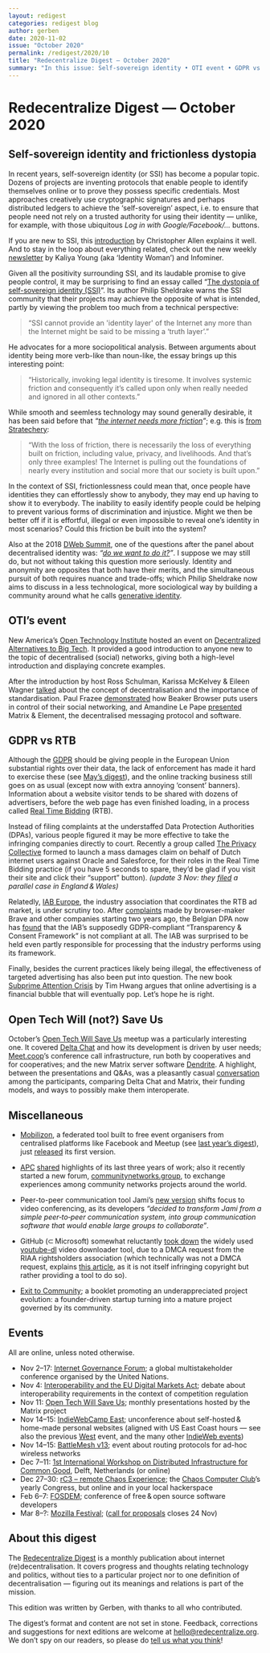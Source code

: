 ```yaml
---
layout: redigest
categories: redigest blog
author: gerben
date: 2020-11-02
issue: "October 2020"
permalink: /redigest/2020/10
title: "Redecentralize Digest — October 2020"
summary: "In this issue: Self-sovereign identity • OTI event • GDPR vs RTB • etc."
---
```


Redecentralize Digest — October 2020
====================================


## Self-sovereign identity and frictionless dystopia

In recent years, self-sovereign identity (or SSI) has become a popular topic. Dozens of projects are inventing protocols that enable people to identify themselves online or to prove they possess specific credentials. Most approaches creatively use cryptographic signatures and perhaps distributed ledgers to achieve the ‘self-sovereign’ aspect, i.e. to ensure that people need not rely on a trusted authority for using their identity — unlike, for example, with those ubiquitous *Log in with Google/Facebook/…* buttons.

If you are new to SSI, this [introduction][] by Christopher Allen explains it well. And to stay in the loop about everything related, check out the new weekly [newsletter][] by Kaliya Young (aka ‘Identity Woman’) and Infominer.

Given all the positivity surrounding SSI, and its laudable promise to give people control, it may be surprising to find an essay called “[The dystopia of self-sovereign identity (SSI)][]”. Its author Philip Sheldrake warns the SSI community that their projects may achieve the opposite of what is intended, partly by viewing the problem too much from a technical perspective:

> “SSI cannot provide an 'identity layer' of the Internet any more than the Internet might be said to be missing a ‘truth layer’.”

He advocates for a more sociopolitical analysis. Between arguments about identity being more verb-like than noun-like, the essay brings up this interesting point:

> “Historically, invoking legal identity is tiresome. It involves systemic friction and consequently it’s called upon only when really needed and ignored in all other contexts.”

While smooth and seemless technology may sound generally desirable, it has been said before that *“[the internet needs more friction][]”*; e.g. this is [from Stratechery][]:

> “With the loss of friction, there is necessarily the loss of everything built on friction, including value, privacy, and livelihoods. And that’s only three examples! The Internet is pulling out the foundations of nearly every institution and social more that our society is built upon.”

In the context of SSI, frictionlessness could mean that, once people have identities they can effortlessly show to anybody, they may end up having to show it to everybody. The inability to easily identify people could be helping to prevent various forms of discrimination and injustice. Might we then be better off if it is effortful, illegal or even impossible to reveal one’s identity in most scenarios? Could this friction be built into the system?

Also at the 2018 [DWeb Summit][], one of the questions after the panel about decentralised identity was: *“[do we want to do it?][]”*. I suppose we may still do, but not without taking this question more seriously. Identity and anonymity are opposites that both have their merits, and the simultaneous pursuit of both requires nuance and trade-offs; which Philip Sheldrake now aims to discuss in a less technological, more sociological way by building a community around what he calls [generative identity][].


[introduction]: https://www.lifewithalacrity.com/2016/04/the-path-to-self-soverereign-identity.html "The Path to Self-Sovereign Identity · Christopher Allen / Life With Alacrity · 25 Apr 2016"
[newsletter]: https://identosphere.substack.com/ "Identosphere Identity Highlights, a weekly newsletter by Identity Woman and Infominer"
[The dystopia of self-sovereign identity (SSI)]: https://generative-identity.org/the-dystopia-of-self-sovereign-identity-ssi/ "The dystopia of self-sovereign identity (SSI) · Philip Sheldrake / generative identity · 19 Oct 2020"
[the internet needs more friction]: https://www.vice.com/en/article/3k9q33/the-internet-needs-more-friction "The Internet Needs More Friction · Justin Kosslyn / Vice · 16 Nov 2018"
[from Stratechery]: https://stratechery.com/2013/friction/ "Friction · Ben Thompson / Stratechery · 8 July 2013"
[DWeb Summit]: https://decentralizedweb.net/
[do we want to do it?]: https://archive.org/download/dweb-8_1_18_Hash_Lounge_Decentralized_Identity_Kaliya/8_1_18_Hash_Lounge_Decentralized_Identity_Kaliya.mp4#t=2990 "Decentralized Identity panel at the 2018 DWeb Summit; 49:50 into the recording"
[generative identity]: https://generative-identity.org/


## OTI’s event

New America’s [Open Technology Institute][] hosted an event on [Decentralized Alternatives to Big Tech][]. It provided a good introduction to anyone new to the topic of decentralised (social) networks, giving both a high-level introduction and displaying concrete examples.

After the introduction by host Ross Schulman, Karissa McKelvey & Eileen Wagner [talked][] about the concept of decentralisation and the importance of standardisation. Paul Frazee [demonstrated][] how Beaker Browser puts users in control of their social networking, and Amandine Le Pape [presented][] Matrix & Element, the decentralised messaging protocol and software.

[Open Technology Institute]: https://www.newamerica.org/oti/
[Decentralized Alternatives to Big Tech]: https://www.newamerica.org/oti/events/decentralized-alternatives-big-tech/
[talked]: https://www.youtube.com/embed/xbGcYCPxq74?rel=0&iv_load_policy=3&modestbranding=1&autoplay=1&start=419 "6:59 into the recording"
[demonstrated]: https://www.youtube.com/embed/xbGcYCPxq74?rel=0&iv_load_policy=3&modestbranding=1&autoplay=1&start=1542 "25:42 into the recording"
[presented]: https://www.youtube.com/embed/xbGcYCPxq74?rel=0&iv_load_policy=3&modestbranding=1&autoplay=1&start=2804 "46:44 into the recording"


## GDPR vs RTB

Although the [GDPR][] should be giving people in the European Union substantial rights over their data, the lack of enforcement has made it hard to exercise these (see [May’s digest][]), and the online tracking business still goes on as usual (except now with extra annoying ‘consent’ banners). Information about a website visitor tends to be shared with dozens of advertisers, before the web page has even finished loading, in a process called [Real Time Bidding][] (RTB).

Instead of filing complaints at the understaffed Data Protection Authorities (DPAs), various people figured it may be more effective to take the infringing companies directly to court. Recently a group called [The Privacy Collective][] formed to launch a mass damages claim on behalf of Dutch internet users against Oracle and Salesforce, for their roles in the Real Time Bidding practice (if you have 5 seconds to spare, they’d be glad if you visit their site and click their “support” button). *(update 3 Nov: they [filed][] a parallel case in England & Wales)*

Relatedly, [IAB Europe][], the industry association that coordinates the RTB ad market, is under scrutiny too. After [complaints][] made by browser-maker Brave and other companies starting two years ago, the Belgian DPA now has [found][] that the IAB’s supposedly GDPR-compliant “Transparency & Consent Framework” is not compliant at all. The IAB was surprised to be held even partly responsible for processing that the industry performs using its framework.

Finally, besides the current practices likely being illegal, the effectiveness of targeted advertising has also been put into question. The new book [Subprime Attention Crisis][] by Tim Hwang argues that online advertising is a financial bubble that will eventually pop. Let’s hope he is right.

[GDPR]: https://eur-lex.europa.eu/legal-content/EN/TXT/?uri=CELEX:32016R0679 "General Data Protection Regulation"
[May’s digest]: https://redecentralize.org/redigest/2020/05#gdpr-2-years-
[Real Time Bidding]: https://edri.org/our-work/real-time-bidding-the-auction-for-your-attention/ "Real Time Bidding: The auction for your attention · EDRi · 4 July 2019"
[The Privacy Collective]: https://theprivacycollective.eu/
[filed]: https://theprivacycollective.eu/en/privacy-matters/internet-users-in-line-for-500-per-person-damages-from-oracle-and-salesforce-after-class-action-filed-at-high-court-of-england-and-wales/ "Internet users in line for £500 per person damages from Oracle and Salesforce after class action filed at High Court of England and Wales · The Privacy Collective · 2 Nov 2020"
[IAB Europe]: https://iabeurope.eu/ "Interactive Advertising Bureau"
[complaints]: https://brave.com/adtech-data-breach-complaint/ "Regulatory complaint concerning massive, web-wide data breach by Google and other “ad tech” companies under Europe’s GDPR ·  Johnny Ryan / Brave · 12 Sep 2018"
[found]: https://www.iccl.ie/news/gdpr-watchdogs-investigation-finds-that-tracking-and-consent-pop-ups-used-by-google-and-other-major-websites-and-apps-are-unlawful/ "GDPR watchdog’s investigation finds that tracking and consent pop-ups used by Google and other major websites and apps are unlawful. · Johnny Ryan / Irish Council for Civil Liberties · 16 Oct 2020"
[Subprime Attention Crisis]: https://www.fsgoriginals.com/books/subprime-attention-crisis "Subprime Attention Crisis: Advertising and the Time Bomb at the Heart of the Internet · Tim Hwang / Fsg Originals · Oct 2020"


## Open Tech Will (not?) Save Us

October’s [Open Tech Will Save Us][] meetup was a particularly interesting one. It covered [Delta Chat][] and how its development is driven by user needs; [Meet.coop][]’s conference call infrastructure, run both by cooperatives and for cooperatives; and the new Matrix server software [Dendrite][]. A highlight, between the presentations and Q&As, was a pleasantly casual [conversation][] among the participants, comparing Delta Chat and Matrix, their funding models, and ways to possibly make them interoperate.

[Open Tech Will Save Us]: https://matrix.org/open-tech-will-save-us/
[Delta Chat]: https://delta.chat/ "Delta Chat is a chat app that sends messages via email, using PGP & Autocrypt for end-to-end encryption."
[Meet.coop]: https://meet.coop/ "Meet.coop provides “access to open source meeting and conferencing tools, powered by BigBlueButton, running on cooperatively owned infrastructure.”"
[Dendrite]: https://matrix.org/docs/projects/server/dendrite "“Dendrite is a second-generation Matrix homeserver written in Go!”"
[conversation]: https://www.youtube.com/embed/xJ2Tjc1Aj0A?rel=0&iv_load_policy=3&modestbranding=1&autoplay=1&start=1565 "26:05 into the recording"


## Miscellaneous

- [Mobilizon][], a federated tool built to free event organisers from centralised platforms like Facebook and Meetup (see [last year’s digest][]), just [released][] its first version.

[Mobilizon]: https://mobilizon.org/ "Mobilizon is “a free-libre and federated software for event and group management”"
[released]: https://framablog.org/2020/10/27/mobilizon-your-events-your-groups-your-data/ "Mobilizon. Your events. Your groups. Your data. · Framasoft · 27 Oct 2020"
[last year’s digest]: https://redecentralize.org/redigest/2019/10#mobilizon-replaces-facebook-events


- [APC][] [shared][] highlights of its last three years of work; also it recently started a new forum, [communitynetworks.group][], to exchange experiences among community networks projects around the world.

[APC]: https://www.apc.org/ "APC (Association for Progressive Communications) is “an international network of civil society organisations founded in 1990 dedicated to empowering and supporting people working for peace, human rights, development and protection of the environment, through the strategic use of information and communication technologies (ICTs).”"
[shared]: https://www.apc.org/en/news/access-what-have-we-achieved-2016-2019 "Access: What did we achieve from 2016 to 2019? · APC · 29 Sep 2020"
[communitynetworks.group]: https://communitynetworks.group/


- Peer-to-peer communication tool Jami’s [new version][] shifts focus to video conferencing, as its developers *“decided to transform Jami from a simple peer‑to‑peer communication system, into group communication software that would enable large groups to collaborate”*.

[new version]: https://jami.net/together-the-new-version-of-jami-and-a-new-step-forward/ "\"Together\", the new version of Jami and a new step forward · Jami Blog · 16 Oct 2020"


- GitHub (⊂ Microsoft) somewhat reluctantly [took down][] the widely used [youtube-dl][] video downloader tool, due to a DMCA request from the RIAA rightsholders association (which technically was not a DMCA request, explains [this article][], as it is not itself infringing copyright but rather providing a tool to do so).

[took down]: https://torrentfreak.com/riaas-youtube-dl-takedown-ticks-of-developers-and-githubs-ceo-201027/ "RIAA’s YouTube-DL Takedown Ticks Off Developers and GitHub’s CEO · Ernesto Van der Sar / TorrentFreak · 27 Oct 2020"
[youtube-dl]: https://youtube-dl.org/ "“youtube-dl is a command-line program to download videos from YouTube.com and a few more sites.”"
[this article]: https://itsfoss.com/youtube-dl-github-takedown/ "Microsoft Disables GitHub Repository of Open Source Project youtube-dl · Abhishek Prakash / It’s FOSS · 25 Oct 2020"


- [Exit to Community][]; a booklet promoting an underappreciated project evolution: a founder-driven startup turning into a mature project governed by its community.

[Exit to Community]: https://www.colorado.edu/lab/medlab/2020/08/31/exit-community-community-primer "Exit to Community: A Community Primer · Malene Alleyne, Camille Canon, Amelia Evans, Yichen Feng, Nathan Schneider, Mara Zepeda / MedLab, University of Colorado Boulder · 31 Aug 2020"


## Events

All are online, unless noted otherwise.

- Nov 2–17: [Internet Governance Forum](https://www.intgovforum.org/vIGF/);  a global multistakeholder conference organised by the United Nations.
- Nov 4: [Interoperability and the EU Digital Markets Act](https://www.openforumeurope.org/event/virtual-debate-interoperability-and-the-digital-services-act/); debate about interoperability requirements in the context of competition regulation
- Nov 11: [Open Tech Will Save Us](https://matrix.org/open-tech-will-save-us/); monthly presentations hosted by the Matrix project
- Nov 14–15: [IndieWebCamp East](https://2020.indieweb.org/east); unconference about self-hosted & home-made personal websites (aligned with US East Coast hours — see also the previous [West](https://indieweb.org/2020/West) event, and the many other [IndieWeb events](https://events.indieweb.org/))
- Nov 14–15: [BattleMesh v13](https://battlemesh.org/); event about routing protocols for ad-hoc wireless networks
- Dec 7–11: [1st International Workshop on Distributed Infrastructure for Common Good](https://dicg2020.github.io/), Delft, Netherlands (or online)
- Dec 27–30: [rC3 – remote Chaos Experience](https://events.ccc.de/2020/09/04/rc3-remote-chaos-experience/); the [Chaos Computer Club](https://www.ccc.de/)’s yearly Congress, but online and in your local hackerspace
- Feb 6–7: [FOSDEM](https://fosdem.org/); conference of free & open source software developers
- Mar 8–?: [Mozilla Festival](https://www.mozillafestival.org/); ([call for proposals](https://www.mozillafestival.org/en/get-involved/proposals/) closes 24 Nov)


## About this digest

The [Redecentralize Digest](https://redecentralize.org/redigest/) is a monthly publication about internet (re)decentralisation. It covers progress and thoughts relating technology and politics, without ties to a particular project nor to one definition of decentralisation — figuring out its meanings and relations is part of the mission.

This edition was written by Gerben, with thanks to all who contributed.

The digest’s format and content are not set in stone. Feedback, corrections and suggestions for next editions are welcome at <hello@redecentralize.org>. We don’t spy on our readers, so please do [tell us what you think](mailto:hello@redecentralize.org?subject=ReDigest%20feedback&body=I%20find%20ReDigest%20_____.%20It%20would%20be%20%28even%29%20better%20if%20_____.)!

